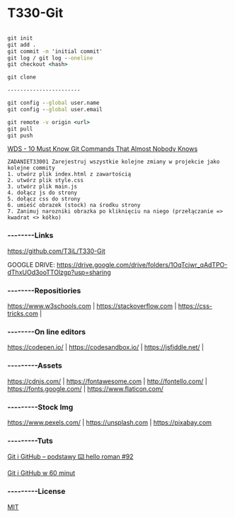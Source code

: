 # T330-Git

```cmd

git init
git add .
git commit -m 'initial commit'
git log / git log --oneline
git checkout <hash>

git clone

-----------------------

git config --global user.name
git config --global user.email

git remote -v origin <url>
git pull
git push

```



[WDS - 10 Must Know Git Commands That Almost Nobody Knows](https://youtu.be/mnmYwRoSisg)




```
ZADANIET33001 Zarejestruj wszystkie kolejne zmiany w projekcie jako kolejne commity
1. utwórz plik index.html z zawartością
2. utwórz plik style.css
3. utwórz plik main.js
4. dołącz js do strony
5. dołącz css do strony
6. umieść obrazek (stock) na środku strony
7. Zanimuj narozniki obrazka po kliknięciu na niego (przełączanie => kwadrat <> kółko)
```

### --------Links
https://github.com/T3iL/T330-Git

GOOGLE DRIVE: https://drive.google.com/drive/folders/1OqTcjwr_qAdTPO-dThxUOd3ooTTOlzgp?usp=sharing

### --------Repositiories
https://www.w3schools.com | https://stackoverflow.com | https://css-tricks.com |
### --------On line editors
https://codepen.io/ | https://codesandbox.io/ | https://jsfiddle.net/ |
### ---------Assets
https://cdnjs.com/ | https://fontawesome.com | http://fontello.com/ | https://fonts.google.com/ | https://www.flaticon.com/
### ---------Stock Img
https://www.pexels.com/ | https://unsplash.com | https://pixabay.com
### ---------Tuts
[Git i GitHub – podstawy ⌨️ hello roman #92](https://youtu.be/9qrgY2Dw30g)

[Git i GitHub w 60 minut](https://www.youtube.com/watch?v=Ebe9D5zRkvM)


### ---------License
[MIT](https://choosealicense.com/licenses/mit/)
